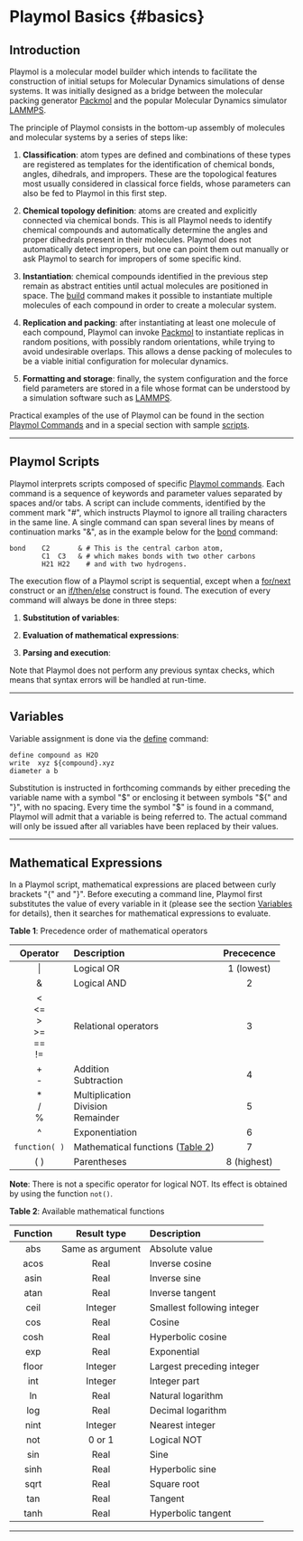 Playmol Basics      {#basics}
==============

Introduction
----------------------------------------------------------------------------------------------------

Playmol is a molecular model builder which intends to facilitate the construction of initial setups
for Molecular Dynamics simulations of dense systems. It was initially designed as a bridge between
the molecular packing generator [Packmol] and the popular Molecular Dynamics simulator [LAMMPS].

The principle of Playmol consists in the bottom-up assembly of molecules and molecular systems by a
series of steps like:

1. __Classification__: atom types are defined and combinations of these types are registered as
templates for the identification of chemical bonds, angles, dihedrals, and impropers. These are the
topological features most usually considered in classical force fields, whose parameters can also be
fed to Playmol in this first step.

2. __Chemical topology definition__: atoms are created and explicitly connected via chemical bonds.
This is all Playmol needs to identify chemical compounds and automatically determine the angles and
proper dihedrals present in their molecules. Playmol does not automatically detect impropers, but
one can point them out manually or ask Playmol to search for impropers of some specific kind.

3. __Instantiation__: chemical compounds identified in the previous step remain as abstract entities
until actual molecules are positioned in space. The [build] command makes it possible to instantiate
multiple molecules of each compound in order to create a molecular system.

4. __Replication and packing__: after instantiating at least one molecule of each compound, Playmol
can invoke [Packmol] to instantiate replicas in random positions, with possibly random orientations,
while trying to avoid undesirable overlaps. This allows a dense packing of molecules to be a viable
initial configuration for molecular dynamics.

5. __Formatting and storage__: finally, the system configuration and the force field parameters are
stored in a file whose format can be understood by a simulation software such as [LAMMPS].

Practical examples of the use of Playmol can be found in the section [Playmol Commands] and in a
special section with sample [scripts].

----------------------------------------------------------------------------------------------------
Playmol Scripts
----------------------------------------------------------------------------------------------------

Playmol interprets scripts composed of specific [Playmol commands]. Each command is a sequence of
keywords and parameter values separated by spaces and/or tabs. A script can include comments,
identified by the comment mark "#", which instructs Playmol to ignore all trailing characters in the
same line. A single command can span several lines by means of continuation marks "&", as in the
example below for the [bond] command:

~~~~~~~~~~~~~~~~~~~~~~~~~~~~~~~~~~~~~~~~~~~~~~~~~~~~~~~~~~~~~~~~~~~~~~~~~~~~~~~~
bond	C2       & # This is the central carbon atom,
    	C1  C3   & # which makes bonds with two other carbons
    	H21 H22    # and with two hydrogens.
~~~~~~~~~~~~~~~~~~~~~~~~~~~~~~~~~~~~~~~~~~~~~~~~~~~~~~~~~~~~~~~~~~~~~~~~~~~~~~~~

The execution flow of a Playmol script is sequential, except when a [for/next] construct or an
[if/then/else] construct is found. The execution of every command will always be done in three
steps:

1. __Substitution of variables__: 

2. __Evaluation of mathematical expressions__: 

3. __Parsing and execution__: 

Note that Playmol does not perform any previous syntax checks, which means that syntax errors will
be handled at run-time.

----------------------------------------------------------------------------------------------------
<a name="variables"></a>
Variables
----------------------------------------------------------------------------------------------------

Variable assignment is done via the [define] command:

~~~~~~~~~~~~~~~~~~~~~~~~~~~~~~~~~~~~~~~~~~~~~~~~~~~~~~~~~~~~~~~~~~~~~~~~~~~~~~~~
define compound as H2O
write  xyz ${compound}.xyz
diameter a b
~~~~~~~~~~~~~~~~~~~~~~~~~~~~~~~~~~~~~~~~~~~~~~~~~~~~~~~~~~~~~~~~~~~~~~~~~~~~~~~~

Substitution is instructed in forthcoming commands by either preceding the variable name with a
symbol "$" or enclosing it between symbols "${" and "}", with no spacing. Every time the symbol "$"
is found in a command, Playmol will admit that a variable is being referred to. The actual command
will only be issued after all variables have been replaced by their values.


----------------------------------------------------------------------------------------------------
<a name="math"></a>
Mathematical Expressions
----------------------------------------------------------------------------------------------------

In a Playmol script, mathematical expressions are placed between curly brackets "{" and "}". Before executing
a command line, Playmol first substitutes the value of every variable in it (please see the section
[Variables] for details), then it searches for mathematical expressions to evaluate.

<a name="Table_1"></a> **Table 1**: Precedence order of mathematical operators

| Operator                                 | Description                             | Prececence  |
|:----------------------------------------:|:----------------------------------------|:-----------:|
| \|                                       | Logical OR                              | 1 (lowest)  |
| \&                                       | Logical AND                             | 2           |
| < <br> <= <br> > <br> >= <br> == <br> != | Relational operators                    | 3           |
| + <br> -                                 | Addition<br>Subtraction                 | 4           |
| * <br> / <br> %                          | Multiplication<br>Division<br>Remainder | 5           |
| ^                                        | Exponentiation                          | 6           |
| `function( )`                            | Mathematical functions ([Table 2])      | 7           |
| ( )                                      | Parentheses                             | 8 (highest) |

__Note__: There is not a specific operator for logical NOT. Its effect is obtained by using the
function `not()`.

<a name="Table_2"></a> **Table 2**: Available mathematical functions

| Function | Result type      | Description                |
|:--------:|:----------------:|:---------------------------|
| abs      | Same as argument | Absolute value             |
| acos     | Real             | Inverse cosine             |
| asin     | Real             | Inverse sine               |
| atan     | Real             | Inverse tangent            |
| ceil     | Integer          | Smallest following integer |
| cos      | Real             | Cosine                     |
| cosh     | Real             | Hyperbolic cosine          |
| exp      | Real             | Exponential                |
| floor    | Integer          | Largest preceding integer  |
| int      | Integer          | Integer part               |
| ln       | Real             | Natural logarithm          |
| log      | Real             | Decimal logarithm          |
| nint     | Integer          | Nearest integer            |
| not      | 0 or 1           | Logical NOT                |
| sin      | Real             | Sine                       |
| sinh     | Real             | Hyperbolic sine            |
| sqrt     | Real             | Square root                |
| tan      | Real             | Tangent                    |
| tanh     | Real             | Hyperbolic tangent         |

----------------------------------------------------------------------------------------------------

<!-- Internal links -->
[Table 1]:		#Table_1
[Table 2]:		#Table_2
[Variables]:		#variables

<!-- External links -->
[scripts]:		scripts.html
[Playmol Commands]:	commands.html
[define]:		commands.html#define
[for/next]:		commands.html#for_next
[if/then/else]:		commands.html#if_then_else
[bond]:			commands.html#bond
[build]:		commands.html#build

[LAMMPS]:		http://lammps.sandia.gov
[Packmol]:		http://www.ime.unicamp.br/~martinez/packmol
[read_data]:		http://lammps.sandia.gov/doc/read_data.html
[xyz file format]:	http://openbabel.org/wiki/XYZ_(format)
[Packmol User's Guide]:	http://www.ime.unicamp.br/~martinez/packmol/quickguide/
[VMD]:			http://www.ks.uiuc.edu/Research/vmd/

